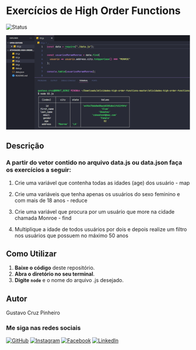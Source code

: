 # Exercícios de High Order Functions

![Status](http://img.shields.io/static/v1?label=Status&message=Finalizado&color=GREEN&style=for-the-badge)

![Demonstração da Aplicação](./assets/demo.png)

## Descrição
### A partir do vetor contido no arquivo data.js ou data.json faça os exercícios a seguir:

1. Crie uma variável que contenha todas as idades (age) dos usuário - map

2. Crie uma variáveis que tenha apenas os usuários do sexo feminino e com mais de 18 anos - reduce

3. Crie uma variável que procura por um usuário que more na cidade chamada Monroe - find

4. Multiplique a idade de todos usuários por dois e depois realize um filtro nos usuários que possuem no máximo 50 anos

## Como Utilizar

1. **Baixe o código** deste repositório.
2. **Abra o diretório no seu terminal**.
3. **Digite `node`** e o nome do arquivo .js desejado.

## Autor

Gustavo Cruz Pinheiro

### Me siga nas redes sociais

<a href="https:/https://github.com/Gustavo-Cruz-Pinheiro">![GitHub](https://img.shields.io/badge/github-%23121011.svg?style=for-the-badge&logo=github&logoColor=white)</a>
<a href="https://www.instagram.com/gusttavo.cruz_">![Instagram](https://img.shields.io/badge/Instagram-%23E4405F.svg?style=for-the-badge&logo=Instagram&logoColor=white)</a>
<a href="https://www.facebook.com/gustavocruzpinheiro">![Facebook](https://img.shields.io/badge/Facebook-%231877F2.svg?style=for-the-badge&logo=Facebook&logoColor=white)</a>
<a href="https://www.linkedin.com/in/gustavo-cruz-pinheiro-61b852217/">![LinkedIn](https://img.shields.io/badge/linkedin-%230077B5.svg?style=for-the-badge&logo=linkedin&logoColor=white)</a>
